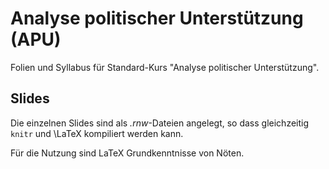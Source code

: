 # Analyse politischer Unterstützung (APU)

Folien und Syllabus für Standard-Kurs "Analyse politischer Unterstützung".

## Slides
Die einzelnen Slides sind als *.rnw*-Dateien angelegt, so dass gleichzeitig `knitr` und \LaTeX kompiliert werden kann. 

Für die Nutzung sind LaTeX Grundkenntnisse von Nöten. 

